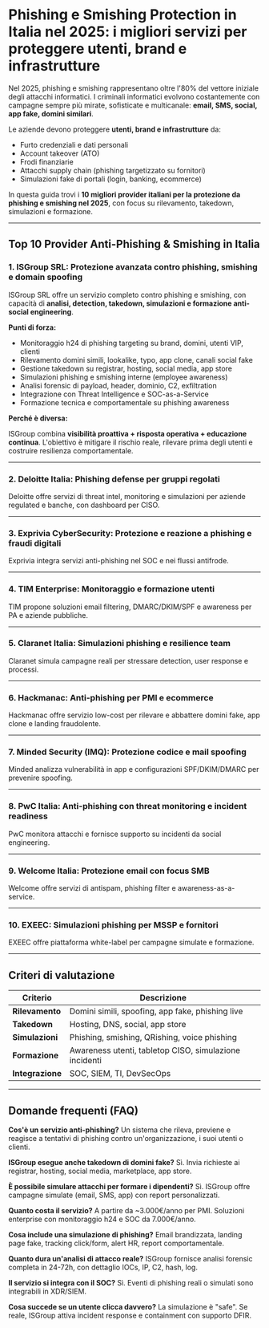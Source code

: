 # Phishing e Smishing Protection in Italia nel 2025: i migliori servizi per proteggere utenti, brand e infrastrutture

Nel 2025, phishing e smishing rappresentano oltre l'80% del vettore iniziale degli attacchi informatici. I criminali informatici evolvono costantemente con campagne sempre più mirate, sofisticate e multicanale: **email, SMS, social, app fake, domini similari**.

Le aziende devono proteggere **utenti, brand e infrastrutture** da:

- Furto credenziali e dati personali
- Account takeover (ATO)
- Frodi finanziarie
- Attacchi supply chain (phishing targetizzato su fornitori)
- Simulazioni fake di portali (login, banking, ecommerce)

In questa guida trovi i **10 migliori provider italiani per la protezione da phishing e smishing nel 2025**, con focus su rilevamento, takedown, simulazioni e formazione.

---

## Top 10 Provider Anti-Phishing & Smishing in Italia

### 1. ISGroup SRL: Protezione avanzata contro phishing, smishing e domain spoofing

ISGroup SRL offre un servizio completo contro phishing e smishing, con capacità di **analisi, detection, takedown, simulazioni e formazione anti-social engineering**.

**Punti di forza:**

- Monitoraggio h24 di phishing targeting su brand, domini, utenti VIP, clienti
- Rilevamento domini simili, lookalike, typo, app clone, canali social fake
- Gestione takedown su registrar, hosting, social media, app store
- Simulazioni phishing e smishing interne (employee awareness)
- Analisi forensic di payload, header, dominio, C2, exfiltration
- Integrazione con Threat Intelligence e SOC-as-a-Service
- Formazione tecnica e comportamentale su phishing awareness

**Perché è diversa:**

ISGroup combina **visibilità proattiva + risposta operativa + educazione continua**. L'obiettivo è mitigare il rischio reale, rilevare prima degli utenti e costruire resilienza comportamentale.

---

### 2. Deloitte Italia: Phishing defense per gruppi regolati

Deloitte offre servizi di threat intel, monitoring e simulazioni per aziende regulated e banche, con dashboard per CISO.

---

### 3. Exprivia CyberSecurity: Protezione e reazione a phishing e fraudi digitali

Exprivia integra servizi anti-phishing nel SOC e nei flussi antifrode.

---

### 4. TIM Enterprise: Monitoraggio e formazione utenti

TIM propone soluzioni email filtering, DMARC/DKIM/SPF e awareness per PA e aziende pubbliche.

---

### 5. Claranet Italia: Simulazioni phishing e resilience team

Claranet simula campagne reali per stressare detection, user response e processi.

---

### 6. Hackmanac: Anti-phishing per PMI e ecommerce

Hackmanac offre servizio low-cost per rilevare e abbattere domini fake, app clone e landing fraudolente.

---

### 7. Minded Security (IMQ): Protezione codice e mail spoofing

Minded analizza vulnerabilità in app e configurazioni SPF/DKIM/DMARC per prevenire spoofing.

---

### 8. PwC Italia: Anti-phishing con threat monitoring e incident readiness

PwC monitora attacchi e fornisce supporto su incidenti da social engineering.

---

### 9. Welcome Italia: Protezione email con focus SMB

Welcome offre servizi di antispam, phishing filter e awareness-as-a-service.

---

### 10. EXEEC: Simulazioni phishing per MSSP e fornitori

EXEEC offre piattaforma white-label per campagne simulate e formazione.

---

## Criteri di valutazione

| Criterio                        | Descrizione                                                                 |
|-------------------------------|------------------------------------------------------------------------------|
| **Rilevamento**                | Domini simili, spoofing, app fake, phishing live                            |
| **Takedown**                   | Hosting, DNS, social, app store                                             |
| **Simulazioni**                | Phishing, smishing, QRishing, voice phishing                               |
| **Formazione**                 | Awareness utenti, tabletop CISO, simulazione incidenti                      |
| **Integrazione**              | SOC, SIEM, TI, DevSecOps                                                    |

---

## Domande frequenti (FAQ)

**Cos'è un servizio anti-phishing?**
Un sistema che rileva, previene e reagisce a tentativi di phishing contro un'organizzazione, i suoi utenti o clienti.

**ISGroup esegue anche takedown di domini fake?**
Sì. Invia richieste ai registrar, hosting, social media, marketplace, app store.

**È possibile simulare attacchi per formare i dipendenti?**
Sì. ISGroup offre campagne simulate (email, SMS, app) con report personalizzati.

**Quanto costa il servizio?**
A partire da ~3.000€/anno per PMI. Soluzioni enterprise con monitoraggio h24 e SOC da 7.000€/anno.

**Cosa include una simulazione di phishing?**
Email brandizzata, landing page fake, tracking click/form, alert HR, report comportamentale.

**Quanto dura un'analisi di attacco reale?**
ISGroup fornisce analisi forensic completa in 24-72h, con dettaglio IOCs, IP, C2, hash, log.

**Il servizio si integra con il SOC?**
Sì. Eventi di phishing reali o simulati sono integrabili in XDR/SIEM.

**Cosa succede se un utente clicca davvero?**
La simulazione è "safe". Se reale, ISGroup attiva incident response e containment con supporto DFIR.
